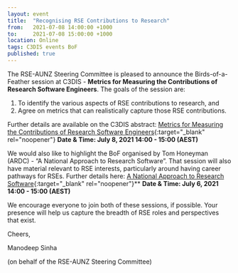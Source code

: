 ```yaml
---
layout: event
title:  "Recognising RSE Contributions to Research"
from:   2021-07-08 14:00:00 +1000    
to:     2021-07-08 15:00:00 +1000    
location: Online
tags: C3DIS events BoF
published: true                     
---
```


The RSE-AUNZ Steering Committee is pleased to announce the Birds-of-a-Feather session at C3DIS - **Metrics for Measuring the Contributions of Research Software Engineers**. The goals of the session are:

1. To identify the various aspects of RSE contributions to research, and
2. Agree on metrics that can realistically capture those RSE contributions.

Further details are available on the C3DIS abstract: [Metrics for Measuring the Contributions of Research Software Engineers](http://www.c3dis.com/events/metrics-for-measuring-the-contributions-of-research-software-engineers){:target="_blank" rel="noopener"}
**Date & Time: July 8, 2021 14:00 - 15:00 (AEST)**

We would also like to highlight the BoF organised by Tom Honeyman (ARDC) - “A National Approach to Research Software”. That session will also have material relevant to RSE interests, particularly around having career pathways for RSEs. Further details here: 
[A National Approach to Research Software](http://www.c3dis.com/events/a-national-approach-to-research-software){:target="_blank" rel="noopener"}**
**Date & Time: July 6, 2021 14:00 - 15:00 (AEST)**

We encourage everyone to join both of these sessions, if possible. Your presence will help us capture the breadth of RSE roles and perspectives that exist.

Cheers,

Manodeep Sinha 

(on behalf of the RSE-AUNZ Steering Committee)
